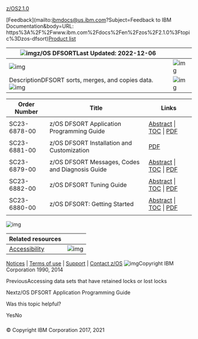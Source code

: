 [z/OS](https://www.ibm.com/docs/en/zos)[2.1.0](https://www.ibm.com/docs/en/zos/2.1.0)

[Feedback](mailto:ibmdocs@us.ibm.com?Subject=Feedback to IBM Documentation&body=URL: https%3A%2F%2Fwww.ibm.com%2Fdocs%2Fen%2Fzos%2F2.1.0%3Ftopic%3Dzos-dfsort)[Product list](https://www.ibm.com/docs/en/products)

| ![img](https://www.ibm.com/docs/en/SSLTBW_2.1.0/com.ibm.zaddinfo.doc/c.gif)z/OS DFSORTLast Updated: 2022-12-06 |                                                              |
| ------------------------------------------------------------ | ------------------------------------------------------------ |
| ![img](https://www.ibm.com/docs/en/SSLTBW_2.1.0/com.ibm.zaddinfo.doc/dblue_rule.gif) | ![img](https://www.ibm.com/docs/en/SSLTBW_2.1.0/com.ibm.zaddinfo.doc/c.gif) |
| DescriptionDFSORT sorts, merges, and copies data.![img](https://www.ibm.com/docs/en/SSLTBW_2.1.0/com.ibm.zaddinfo.doc/dblue_rule.gif) | ![img](https://www.ibm.com/docs/en/SSLTBW_2.1.0/com.ibm.zaddinfo.doc/c.gif) |

| Order Number | Title                                           | Links                                                        |
| ------------ | ----------------------------------------------- | ------------------------------------------------------------ |
|              |                                                 |                                                              |
| SC23-6878-00 | z/OS DFSORT Application Programming Guide       | [Abstract](https://www.ibm.com/docs/en/SSLTBW_2.1.0/com.ibm.zos.v2r1.icea100/abstract.htm) \| [TOC](https://www.ibm.com/docs/en/SSLTBW_2.1.0/com.ibm.zos.v2r1.icea100/toc.htm) \| [PDF](https://www.ibm.com/docs/en/SSLTBW_2.1.0/pdf/ice2ca00.pdf) |
|              |                                                 |                                                              |
| SC23-6881-00 | z/OS DFSORT Installation and Customization      | [PDF](https://www.ibm.com/docs/en/SSLTBW_2.1.0/pdf/ice2ci00.pdf) |
|              |                                                 |                                                              |
| SC23-6879-00 | z/OS DFSORT Messages, Codes and Diagnosis Guide | [Abstract](https://www.ibm.com/docs/en/SSLTBW_2.1.0/com.ibm.zos.v2r1.icem100/abstract.htm) \| [TOC](https://www.ibm.com/docs/en/SSLTBW_2.1.0/com.ibm.zos.v2r1.icem100/toc.htm) \| [PDF](https://www.ibm.com/docs/en/SSLTBW_2.1.0/pdf/ice2cm00.pdf) |
|              |                                                 |                                                              |
| SC23-6882-00 | z/OS DFSORT Tuning Guide                        | [Abstract](https://www.ibm.com/docs/en/SSLTBW_2.1.0/com.ibm.zos.v2r1.icet100/abstract.htm) \| [TOC](https://www.ibm.com/docs/en/SSLTBW_2.1.0/com.ibm.zos.v2r1.icet100/toc.htm) \| [PDF](https://www.ibm.com/docs/en/SSLTBW_2.1.0/pdf/ice2ct00.pdf) |
|              |                                                 |                                                              |
| SC23-6880-00 | z/OS DFSORT: Getting Started                    | [Abstract](https://www.ibm.com/docs/en/SSLTBW_2.1.0/com.ibm.zos.v2r1.iceg200/abstract.htm) \| [TOC](https://www.ibm.com/docs/en/SSLTBW_2.1.0/com.ibm.zos.v2r1.iceg200/toc.htm) \| [PDF](https://www.ibm.com/docs/en/SSLTBW_2.1.0/pdf/ice2cg00.pdf) |
|              |                                                 |                                                              |

![img](https://www.ibm.com/docs/en/SSLTBW_2.1.0/com.ibm.zaddinfo.doc/c.gif)

| Related resources                                            |                                                              |
| ------------------------------------------------------------ | ------------------------------------------------------------ |
| [Accessibility](https://www.ibm.com/docs/en/SSLTBW_2.1.0/com.ibm.zaddinfo.doc/access.html) | ![img](https://www.ibm.com/docs/en/SSLTBW_2.1.0/com.ibm.zaddinfo.doc/c.gif) |





[Notices](https://www.ibm.com/docs/en/SSLTBW_2.1.0/com.ibm.zaddinfo.doc/notices.html) | [Terms of use](http://www.ibm.com/legal/us/) | [Support](http://www.ibm.com/systems/z/os/zos/support/) | [Contact z/OS](https://www.ibm.com/docs/en/SSLTBW_2.1.0/com.ibm.zcontact.doc/webqs.html)   ![img](https://www.ibm.com/docs/en/SSLTBW_2.1.0/com.ibm.zaddinfo.doc/copyright.gif)Copyright IBM Corporation 1990, 2014





PreviousAccessing data sets that have retained locks or lost locks

Nextz/OS DFSORT Application Programming Guide

Was this topic helpful?

YesNo



### 







### 















### 







### 



© Copyright IBM Corporation 2017, 2021